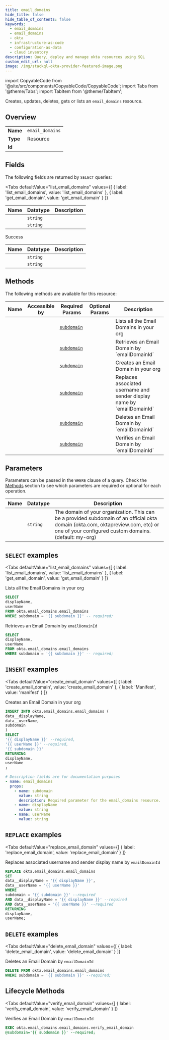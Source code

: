 ```yaml
--- 
title: email_domains
hide_title: false
hide_table_of_contents: false
keywords:
  - email_domains
  - email_domains
  - okta
  - infrastructure-as-code
  - configuration-as-data
  - cloud inventory
description: Query, deploy and manage okta resources using SQL
custom_edit_url: null
image: /img/stackql-okta-provider-featured-image.png
---
```


import CopyableCode from '@site/src/components/CopyableCode/CopyableCode';
import Tabs from '@theme/Tabs';
import TabItem from '@theme/TabItem';

Creates, updates, deletes, gets or lists an <code>email_domains</code> resource.

## Overview
<table><tbody>
<tr><td><b>Name</b></td><td><code>email_domains</code></td></tr>
<tr><td><b>Type</b></td><td>Resource</td></tr>
<tr><td><b>Id</b></td><td><CopyableCode code="okta.email_domains.email_domains" /></td></tr>
</tbody></table>

## Fields

The following fields are returned by `SELECT` queries:

<Tabs
    defaultValue="list_email_domains"
    values={[
        { label: 'list_email_domains', value: 'list_email_domains' },
        { label: 'get_email_domain', value: 'get_email_domain' }
    ]}
>
<TabItem value="list_email_domains">

<table>
<thead>
    <tr>
    <th>Name</th>
    <th>Datatype</th>
    <th>Description</th>
    </tr>
</thead>
<tbody>
<tr>
    <td><CopyableCode code="displayName" /></td>
    <td><code>string</code></td>
    <td></td>
</tr>
<tr>
    <td><CopyableCode code="userName" /></td>
    <td><code>string</code></td>
    <td></td>
</tr>
</tbody>
</table>
</TabItem>
<TabItem value="get_email_domain">

Success

<table>
<thead>
    <tr>
    <th>Name</th>
    <th>Datatype</th>
    <th>Description</th>
    </tr>
</thead>
<tbody>
<tr>
    <td><CopyableCode code="displayName" /></td>
    <td><code>string</code></td>
    <td></td>
</tr>
<tr>
    <td><CopyableCode code="userName" /></td>
    <td><code>string</code></td>
    <td></td>
</tr>
</tbody>
</table>
</TabItem>
</Tabs>

## Methods

The following methods are available for this resource:

<table>
<thead>
    <tr>
    <th>Name</th>
    <th>Accessible by</th>
    <th>Required Params</th>
    <th>Optional Params</th>
    <th>Description</th>
    </tr>
</thead>
<tbody>
<tr>
    <td><a href="#list_email_domains"><CopyableCode code="list_email_domains" /></a></td>
    <td><CopyableCode code="select" /></td>
    <td><a href="#parameter-subdomain"><code>subdomain</code></a></td>
    <td></td>
    <td>Lists all the Email Domains in your org</td>
</tr>
<tr>
    <td><a href="#get_email_domain"><CopyableCode code="get_email_domain" /></a></td>
    <td><CopyableCode code="select" /></td>
    <td><a href="#parameter-subdomain"><code>subdomain</code></a></td>
    <td></td>
    <td>Retrieves an Email Domain by `emailDomainId`</td>
</tr>
<tr>
    <td><a href="#create_email_domain"><CopyableCode code="create_email_domain" /></a></td>
    <td><CopyableCode code="insert" /></td>
    <td><a href="#parameter-subdomain"><code>subdomain</code></a></td>
    <td></td>
    <td>Creates an Email Domain in your org</td>
</tr>
<tr>
    <td><a href="#replace_email_domain"><CopyableCode code="replace_email_domain" /></a></td>
    <td><CopyableCode code="replace" /></td>
    <td><a href="#parameter-subdomain"><code>subdomain</code></a></td>
    <td></td>
    <td>Replaces associated username and sender display name by `emailDomainId`</td>
</tr>
<tr>
    <td><a href="#delete_email_domain"><CopyableCode code="delete_email_domain" /></a></td>
    <td><CopyableCode code="delete" /></td>
    <td><a href="#parameter-subdomain"><code>subdomain</code></a></td>
    <td></td>
    <td>Deletes an Email Domain by `emailDomainId`</td>
</tr>
<tr>
    <td><a href="#verify_email_domain"><CopyableCode code="verify_email_domain" /></a></td>
    <td><CopyableCode code="exec" /></td>
    <td><a href="#parameter-subdomain"><code>subdomain</code></a></td>
    <td></td>
    <td>Verifies an Email Domain by `emailDomainId`</td>
</tr>
</tbody>
</table>

## Parameters

Parameters can be passed in the `WHERE` clause of a query. Check the [Methods](#methods) section to see which parameters are required or optional for each operation.

<table>
<thead>
    <tr>
    <th>Name</th>
    <th>Datatype</th>
    <th>Description</th>
    </tr>
</thead>
<tbody>
<tr id="parameter-subdomain">
    <td><CopyableCode code="subdomain" /></td>
    <td><code>string</code></td>
    <td>The domain of your organization. This can be a provided subdomain of an official okta domain (okta.com, oktapreview.com, etc) or one of your configured custom domains. (default: my-org)</td>
</tr>
</tbody>
</table>

## `SELECT` examples

<Tabs
    defaultValue="list_email_domains"
    values={[
        { label: 'list_email_domains', value: 'list_email_domains' },
        { label: 'get_email_domain', value: 'get_email_domain' }
    ]}
>
<TabItem value="list_email_domains">

Lists all the Email Domains in your org

```sql
SELECT
displayName,
userName
FROM okta.email_domains.email_domains
WHERE subdomain = '{{ subdomain }}' -- required;
```
</TabItem>
<TabItem value="get_email_domain">

Retrieves an Email Domain by `emailDomainId`

```sql
SELECT
displayName,
userName
FROM okta.email_domains.email_domains
WHERE subdomain = '{{ subdomain }}' -- required;
```
</TabItem>
</Tabs>


## `INSERT` examples

<Tabs
    defaultValue="create_email_domain"
    values={[
        { label: 'create_email_domain', value: 'create_email_domain' },
        { label: 'Manifest', value: 'manifest' }
    ]}
>
<TabItem value="create_email_domain">

Creates an Email Domain in your org

```sql
INSERT INTO okta.email_domains.email_domains (
data__displayName,
data__userName,
subdomain
)
SELECT 
'{{ displayName }}' --required,
'{{ userName }}' --required,
'{{ subdomain }}'
RETURNING
displayName,
userName
;
```
</TabItem>
<TabItem value="manifest">

```yaml
# Description fields are for documentation purposes
- name: email_domains
  props:
    - name: subdomain
      value: string
      description: Required parameter for the email_domains resource.
    - name: displayName
      value: string
    - name: userName
      value: string
```
</TabItem>
</Tabs>


## `REPLACE` examples

<Tabs
    defaultValue="replace_email_domain"
    values={[
        { label: 'replace_email_domain', value: 'replace_email_domain' }
    ]}
>
<TabItem value="replace_email_domain">

Replaces associated username and sender display name by `emailDomainId`

```sql
REPLACE okta.email_domains.email_domains
SET 
data__displayName = '{{ displayName }}',
data__userName = '{{ userName }}'
WHERE 
subdomain = '{{ subdomain }}' --required
AND data__displayName = '{{ displayName }}' --required
AND data__userName = '{{ userName }}' --required
RETURNING
displayName,
userName;
```
</TabItem>
</Tabs>


## `DELETE` examples

<Tabs
    defaultValue="delete_email_domain"
    values={[
        { label: 'delete_email_domain', value: 'delete_email_domain' }
    ]}
>
<TabItem value="delete_email_domain">

Deletes an Email Domain by `emailDomainId`

```sql
DELETE FROM okta.email_domains.email_domains
WHERE subdomain = '{{ subdomain }}' --required;
```
</TabItem>
</Tabs>


## Lifecycle Methods

<Tabs
    defaultValue="verify_email_domain"
    values={[
        { label: 'verify_email_domain', value: 'verify_email_domain' }
    ]}
>
<TabItem value="verify_email_domain">

Verifies an Email Domain by `emailDomainId`

```sql
EXEC okta.email_domains.email_domains.verify_email_domain 
@subdomain='{{ subdomain }}' --required;
```
</TabItem>
</Tabs>
